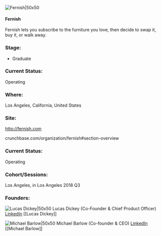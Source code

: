 

![Fernish|50x50](https://apimg.techstars.com/connect/images/image_files/5b2bede434a60d1b9a00004d/original/Screen_Shot_2018-06-21_at_11.27.08_AM.png)

#### Fernish
Fernish lets you subscribe to the furniture you love, then decide to swap it, buy it, or walk away.

### Stage: 
 - Graduate 

### Current Status: 
Operating

### Where:
Los Angeles, California, United States

### Site:
http://fernish.com



crunchbase.com/organization/fernish#section-overview

### Current Status: 
Operating

### Cohort/Sessions: 
Los Angeles, in Los Angeles 2018 Q3

### Founders: 

![Lucas Dickey|50x50](https://apimg.techstars.com/connect/images/image_files/5b329f9ac1a4b871dd00012d/original/lucas_face.jpeg) Lucas Dickey (Co-Founder & Chief Product Officer) [LinkedIn](https://linkedin.com/in/lucasdickey) [[Lucas Dickey]]

![Michael Barlow|50x50](https://apimg.techstars.com/connect/images/image_files/5b3e9f9da36c115d13000002/original/MLB_Headshot.JPG) Michael Barlow (Co-founder & CEO) [LinkedIn](https://linkedin.com/in/michael-l-barlow-7870a313) [[Michael Barlow]]


